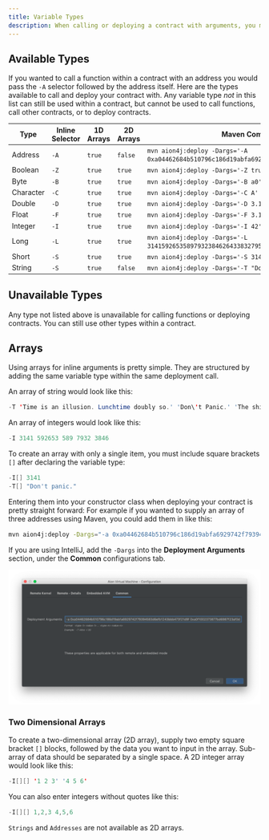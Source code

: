 ```yaml
---
title: Variable Types
description: When calling or deploying a contract with arguments, you must specify the type of variable you are submitting.
---
```


## Available Types

If you wanted to call a function within a contract with an address you would pass the `-A` selector followed by the address itself. Here are the types available to call and deploy your contract with. Any variable type _not_ in this list can still be used within a contract, but cannot be used to call functions, call other contracts, or to deploy contracts.

| Type | Inline Selector | 1D Arrays | 2D Arrays | Maven Command Example |
| ---- | --------------- | --------- | --------- | --------------------- |
| Address | `-A` | `true` | `false` | `mvn aion4j:deploy -Dargs='-A 0xa04462684b510796c186d19abfa6929742f79394583d6efb1243bbb473f21d9f'` |
| Boolean | `-Z` | `true`| `true` | `mvn aion4j:deploy -Dargs='-Z true'` |
| Byte | `-B` | `true`| `true` | `mvn aion4j:deploy -Dargs='-B a0'` |
| Character | `-C` | `true`| `true` | `mvn aion4j:deploy -Dargs='-C A'` |
| Double | `-D` | `true`| `true` | `mvn aion4j:deploy -Dargs='-D 3.141592654'` |
| Float | `-F` | `true`| `true` | `mvn aion4j:deploy -Dargs='-F 3.141'` |
| Integer | `-I` | `true`| `true` | `mvn aion4j:deploy -Dargs='-I 42'` |
| Long | `-L` | `true`| `true` | `mvn aion4j:deploy -Dargs='-L 3141592653589793238462643383279502884197169'` |
| Short | `-S` | `true`| `true` | `mvn aion4j:deploy -Dargs='-S 314159'` |
| String | `-S` | `true`| `false` | `mvn aion4j:deploy -Dargs='-T "Don't panic."'` |

## Unavailable Types

Any type not listed above is unavailable for calling functions or deploying contracts. You can still use other types within a contract.

## Arrays

Using arrays for inline arguments is pretty simple. They are structured by adding the same variable type within the same deployment call.

An array of string would look like this:

```java
-T 'Time is an illusion. Lunchtime doubly so.' 'Don\'t Panic.' 'The ships hung in the sky in much the same way that bricks don\'t.'
```

An array of integers would look like this:

```java
-I 3141 592653 589 7932 3846
```

To create an array with only a single item, you must include square brackets `[]` after declaring the variable type:

```java
-I[] 3141
-T[] "Don't panic."
```

Entering them into your constructor class when deploying your contract is pretty straight forward: For example if you wanted to supply an array of three addresses using Maven, you could add them in like this:

```bash
mvn aion4j:deploy -Dargs="-a 0xa04462684b510796c186d19abfa6929742f79394583d6efb1243bbb473f21d9f 0xa0f1002373877bd6987f23af0daa97f5d886d591cf308408cb396eda44f3456e 0xa08ff81385e37fa8a7a3ab045ac0d25187fdfbae58ae54cc5ab44d90cdac6648"
```

If you are using IntelliJ, add the `-Dargs` into the **Deployment Arguments** section, under the **Common** configurations tab.

![Array Deployment Arguments](/developers/tools/maven-cli/images/array-deployment-arguments.png)

### Two Dimensional Arrays

To create a two-dimensional array (2D array), supply two empty square bracket `[]` blocks, followed by the data you want to input in the array. Sub-array of data should be separated by a single space. A 2D integer array would look like this:

```java
-I[][] '1 2 3' '4 5 6'
```

You can also enter integers without quotes like this:

```java
-I[][] 1,2,3 4,5,6
```

`Strings` and `Addresses` are not available as 2D arrays.

